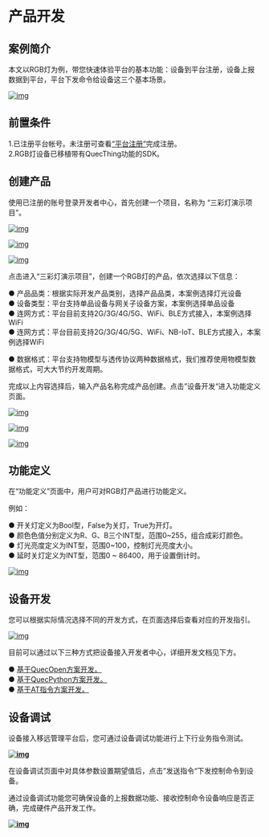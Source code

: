 # 产品开发

## **案例简介**

本文以RGB灯为例，带您快速体验平台的基本功能：设备到平台注册，设备上报数据到平台，平台下发命令给设备这三个基本场景。

<a data-fancybox title="img" href="/quickStart/image2022-3-22_14-24-1.png">![img](/quickStart/image2022-3-22_14-24-1.png)</a>

## **前置条件**

1.已注册平台帐号。未注册可查看[“平台注册”](/quickStart/register.md)完成注册。<br />
2.RGB灯设备已移植带有QuecThing功能的SDK。

## **创建产品**

使用已注册的账号登录开发者中心，首先创建一个项目，名称为 “三彩灯演示项目”。

<a data-fancybox title="img" href="/quickStart/image2022-3-10_11-43-26.png">![img](/quickStart/image2022-3-10_11-43-26.png)</a>

<a data-fancybox title="img" href="/quickStart/image2022-7-12-1.png">![img](/quickStart/image2022-7-12-1.png)</a>

<a data-fancybox title="img" href="/quickStart/image2022-3-10_11-43-56.png">![img](/quickStart/image2022-3-10_11-43-56.png)</a>

点击进入“三彩灯演示项目”，创建一个RGB灯的产品，依次选择以下信息：

● 产品品类：根据实际开发产品类别，选择产品品类，本案例选择灯光设备<br />
● 设备类型：平台支持单品设备与网关子设备方案，本案例选择单品设备<br />
<span  v-if="isEu">
● 连网方式：平台目前支持2G/3G/4G/5G、WiFi、BLE方式接入，本案例选择WiFi<br />
</span>
<span  v-else>
● 连网方式：平台目前支持2G/3G/4G/5G、WiFi、NB-IoT、BLE方式接入，本案例选择WiFi<br />
</span>

  
● 数据格式：平台支持物模型与透传协议两种数据格式，我们推荐使用物模型数据格式，可大大节约开发周期。

完成以上内容选择后，输入产品名称完成产品创建。点击”设备开发“进入功能定义页面。

<a data-fancybox title="img" href="/quickStart/image2022-3-10_11-44-37.png">![img](/quickStart/image2022-3-10_11-44-37.png)</a>

<a data-fancybox title="img" href="/quickStart/image2022-3-10_11-47-49.png">![img](/quickStart/image2022-3-10_11-47-49.png)</a>

<a data-fancybox title="img" href="/quickStart/image2022-3-10_11-48-18.png">![img](/quickStart/image2022-3-10_11-48-18.png)</a>



## **功能定义**

在“功能定义”页面中，用户可对RGB灯产品进行功能定义。

例如：

● 开关灯定义为Bool型，False为关灯，True为开灯。<br />
● 颜色色值分别定义为R、G、B三个INT型，范围0~255，组合成彩灯颜色。<br />
● 灯光亮度定义为INT型，范围0~100，控制灯光亮度大小。<br />
● 延时关灯定义为INT型，范围0 ~ 86400，用于设置倒计时。

<a data-fancybox title="img" href="/quickStart/image2022-3-10_13-25-9.png">![img](/quickStart/image2022-3-10_13-25-9.png)</a>

## **设备开发**

您可以根据实际情况选择不同的开发方式，在页面选择后查看对应的开发指引。

<a data-fancybox title="img" href="/quickStart/image2022-3-10_13-48-37.png">![img](/quickStart/image2022-3-10_13-48-37.png)</a>

目前可以通过以下三种方式把设备接入开发者中心，详细开发文档见下方。


● [基于QuecOpen方案开发。](/deviceDevelop/cellular/speediness/QuecOpen/speediness-quecopen-01.md)<br />
● [基于QuecPython方案开发。](/deviceDevelop/cellular/speediness/QuecPython/speediness-quecpython-01.md)<br />
● [基于AT指令方案开发。](/deviceDevelop/cellular/speediness/AT/speediness-at-01.md)


## **设备调试**

设备接入移远管理平台后，您可通过设备调试功能进行上下行业务指令测试。

**<a data-fancybox title="img" href="/quickStart/image2022-3-10_13-50-38.png">![img](/quickStart/image2022-3-10_13-50-38.png)</a>**

在设备调试页面中对具体参数设置期望值后，点击”发送指令“下发控制命令到设备。

通过设备调试功能您可确保设备的上报数据功能、接收控制命令设备响应是否正确，完成硬件产品开发工作。

**<a data-fancybox title="img" href="/quickStart/image2022-3-10_13-50-59.png">![img](/quickStart/image2022-3-10_13-50-59.png)</a>**
